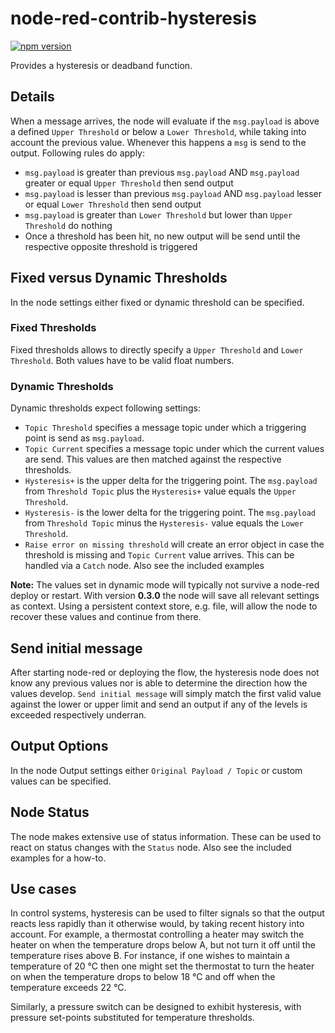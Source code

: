 # node-red-contrib-hysteresis

[![npm version](https://badge.fury.io/js/node-red-contrib-hysteresis.svg)](https://badge.fury.io/js/node-red-contrib-hysteresis)

Provides a hysteresis or deadband function.

## Details

When a message arrives, the node will evaluate if the `msg.payload` is above a defined `Upper Threshold` or below a `Lower Threshold`, while taking into account the previous value. Whenever this happens a `msg` is send to the output. Following rules do apply:

*   `msg.payload` is greater than previous `msg.payload` AND `msg.payload` greater or equal `Upper Threshold` then send output
*   `msg.payload` is lesser than previous `msg.payload` AND `msg.payload` lesser or equal `Lower Threshold` then send output
*   `msg.payload` is greater than `Lower Threshold` but lower than `Upper Threshold` do nothing
*   Once a threshold has been hit, no new output will be send until the respective opposite threshold is triggered

## Fixed versus Dynamic Thresholds

In the node settings either fixed or dynamic threshold can be specified.

### Fixed Thresholds

Fixed thresholds allows to directly specify a `Upper Threshold` and `Lower Threshold`. Both values have to be valid float numbers.

### Dynamic Thresholds

Dynamic thresholds expect following settings:

*   `Topic Threshold` specifies a message topic under which a triggering point is send as `msg.payload`.
*   `Topic Current` specifies a message topic under which the current values are send. This values are then matched against the respective thresholds.
*   `Hysteresis+` is the upper delta for the triggering point. The `msg.payload` from `Threshold Topic` plus the `Hysteresis+` value equals the `Upper Threshold`.
*   `Hysteresis-` is the lower delta for the triggering point. The `msg.payload` from `Threshold Topic` minus the `Hysteresis-` value equals the `Lower Threshold`.
*   `Raise error on missing threshold` will create an error object in case the threshold is missing and `Topic Current` value arrives. This can be handled via a  `Catch` node. Also see the included examples 

**Note:** 
The values set in dynamic mode will typically not survive a node-red deploy or restart. With version **0.3.0** the node will save all relevant settings as context. Using a persistent context store, e.g. file, will allow the node to recover these values and continue from there.

## Send initial message

After starting node-red or deploying the flow, the hysteresis node does not know any previous values nor is able to determine the direction how the values develop. `Send initial message` will simply match the first valid value against the lower or upper limit and send an output if any of the levels is exceeded respectively underran.

## Output Options

In the node Output settings either `Original Payload / Topic` or custom values can be specified.

## Node Status
The node makes extensive use of status information. These can be used to react on status changes with the `Status` node. Also see the included examples for a how-to.

## Use cases

In control systems, hysteresis can be used to filter signals so that the output reacts less rapidly than it otherwise would, by taking recent history into account. For example, a thermostat controlling a heater may switch the heater on when the temperature drops below A, but not turn it off until the temperature rises above B. For instance, if one wishes to maintain a temperature of 20 °C then one might set the thermostat to turn the heater on when the temperature drops to below 18 °C and off when the temperature exceeds 22 °C.

Similarly, a pressure switch can be designed to exhibit hysteresis, with pressure set-points substituted for temperature thresholds.